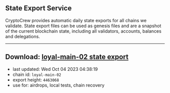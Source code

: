 ## State Export Service
CryptoCrew provides automatic daily state exports for all chains we validate. State export files can be used as genesis files and are a snapshot of the current blockchain state, including all validators, accounts, balances and delegations.

---
**Download: [loyal-main-02 state export](https://dl.ccvalidators.com/SERVICE/loyal/loyal-main-02_export_4463068.json)**
---

- last updated: Wed Oct 04 2023 04:38:19
- chain id: `loyal-main-02`
- export height: `4463068`
- use for: airdrops, local tests, chain recovery
